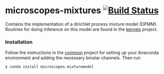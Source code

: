 # microscopes-mixtures [![Build Status](https://travis-ci.org/datamicroscopes/mixturemodel.svg?branch=master)](https://travis-ci.org/datamicroscopes/mixturemodel)

Contains the implementation of a dirichlet process mixture model (DPMM). Routines for doing inference on this model are found in the [kernels](https://github.com/datamicroscopes/kernels) project. 

### Installation 
Follow the instructions in the [common](https://github.com/datamicroscopes/common) project for setting up your Anaconda environment and adding the necessary binstar channels. Then run

    $ conda install microscopes-mixturemodel
